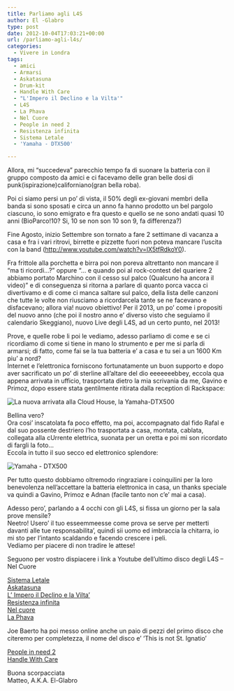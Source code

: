 ```yaml
---
title: Parliamo agli L4S
author: El -Glabro
type: post
date: 2012-10-04T17:03:21+00:00
url: /parliamo-agli-l4s/
categories:
  - Vivere in Londra
tags:
  - amici
  - Armarsi
  - Askatasuna
  - Drum-kit
  - Handle With Care
  - "L'Impero il Declino e la Vilta'"
  - L4S
  - La Phava
  - Nel Cuore
  - People in need 2
  - Resistenza infinita
  - Sistema Letale
  - 'Yamaha - DTX500'

---
```

Allora, mi &#8220;succedeva&#8221; parecchio tempo fa di suonare la batteria con il gruppo composto da amici e ci facevamo delle gran belle dosi di punk(ispirazione)californiano(gran bella roba).

Poi ci siamo persi un po&#8217; di vista, il 50% degli ex-giovani membri della banda si sono sposati e circa un anno fa hanno prodotto un bel pargolo ciascuno, io sono emigrato e fra questo e quello se ne sono andati quasi 10 anni (BioParco!10? Si, 10 se non son 10 son 9, fa differenza?)

Fine Agosto, inizio Settembre son tornato a fare 2 settimane di vacanza a casa e fra i vari ritrovi, birrette e pizzette fuori non poteva mancare l&#8217;uscita con la band (http://www.youtube.com/watch?v=lX5tfRdkoY0).

Fra frittole alla porchetta e birra poi non poreva altrettanto non mancare il &#8220;ma ti ricordi&#8230;?&#8221; oppure &#8220;&#8230; e quando poi al rock-contest del quariere 2 abbiamo portato Marchino con il cesso sul palco (Qualcuno ha ancora il video)&#8221; e di conseguenza si ritorna a parlare di quanto porca vacca ci divertivamo e di come ci manca saltare sul palco, della lista delle canzoni che tutte le volte non riusciamo a ricordarcela tante se ne facevano e disfacevano; allora via! nuovo obiettivo! Per il 2013, un po&#8217; come i propositi del nuovo anno (che poi il nostro anno e&#8217; diverso visto che seguiamo il calendario Skeggiano), nuovo Live degli L4S, ad un certo punto, nel 2013!

Prove, e quelle robe li poi le vediamo, adesso parliamo di come e se ci ricordiamo di come si tiene in mano lo strumento e per me si parla di armarsi; di fatto, come fai se la tua batteria e&#8217; a casa e tu sei a un 1600 Km piu&#8217; a nord?  
Internet e l&#8217;elettronica forniscono fortunatamente un buon supporto e dopo aver sacrificato un po&#8217; di sterline all&#8217;altare del dio eeeeeeebbey, eccola qua appena arrivata in ufficio, trasportata dietro la mia scrivania da me, Gavino e Primoz, dopo essere stata gentilmente ritirata dalla reception di Rackspace:

<img decoding="async" src="http://t-hoster.com/wp-content/uploads/2012/10/03-10-12_17081-225x300.jpg" alt="La nuova arrivata alla Cloud House, la Yamaha-DTX500" /> 

Bellina vero?  
Ora cosi&#8217; inscatolata fa poco effetto, ma poi, accompagnato dal fido Rafal e dal suo possente destriero l&#8217;ho trasportata a casa, montata, cablata, collegata alla cUrrente elettrica, suonata per un oretta e poi mi son ricordato di fargli la foto&#8230;  
Eccola in tutto il suo secco ed elettronico splendore:

<img decoding="async" src="http://t-hoster.com/wp-content/uploads/2012/10/03-10-12_20281-225x300.jpg" alt="Yamaha - DTX500" /> 

Per tutto questo dobbiamo oltremodo ringraziare i coinquilini per la loro benevolenza nell&#8217;accettare la batteria elettronica in casa, un thanks speciale va quindi a Gavino, Primoz e Adnan (facile tanto non c&#8217;e&#8217; mai a casa).

Adesso pero&#8217;, parlando a 4 occhi con gli L4S, si fissa un giorno per la sala prove mensile?  
Neetro! Usero&#8217; il tuo esseemmeesse come prova se serve per metterti davanti alle tue responsabilita&#8217;, quindi sii uomo ed imbraccia la chitarra, io mi sto per l&#8217;intanto scaldando e facendo crescere i peli.  
Vediamo per piacere di non tradire le attese!

Seguono per vostro dispiacere i link a Youtube dell&#8217;ultimo disco degli L4S &#8211; Nel Cuore

<a href="http://youtu.be/mm1XBbMbCUU" title="Sistema Letale" target="_blank">Sistema Letale</a>  
<a href="http://youtu.be/KIkMi-NI7XM" title="Askatasuna" target="_blank">Askatasuna</a>  
<a href="http://youtu.be/RGoSceTgQQ8" title="L' Impero il Declino e la Vilta'" target="_blank">L&#8217; Impero il Declino e la Vilta&#8217;</a>  
<a href="http://youtu.be/RaLCmkwWMtM" title="Resistenza infinita" target="_blank">Resistenza infinita</a>  
<a href="http://youtu.be/LFrNp9PSDbE" title="Nel cuore" target="_blank">Nel cuore</a>  
<a href="http://youtu.be/KZqz7IbHEYs" title="La Phava" target="_blank">La Phava</a>

Joe Baerto ha poi messo online anche un paio di pezzi del primo disco che citeremo per completezza, il nome del disco e&#8217; &#8216;This is not St. Ignatio&#8217;

<a href="http://youtu.be/XhS-TO4BWk4" title="People in need 2" target="_blank">People in need 2</a>  
<a href="http://youtu.be/VMtKHIz-zVI" title="Handle With Care" target="_blank">Handle With Care</a>

Buona scorpacciata  
Matteo, A.K.A. El-Glabro